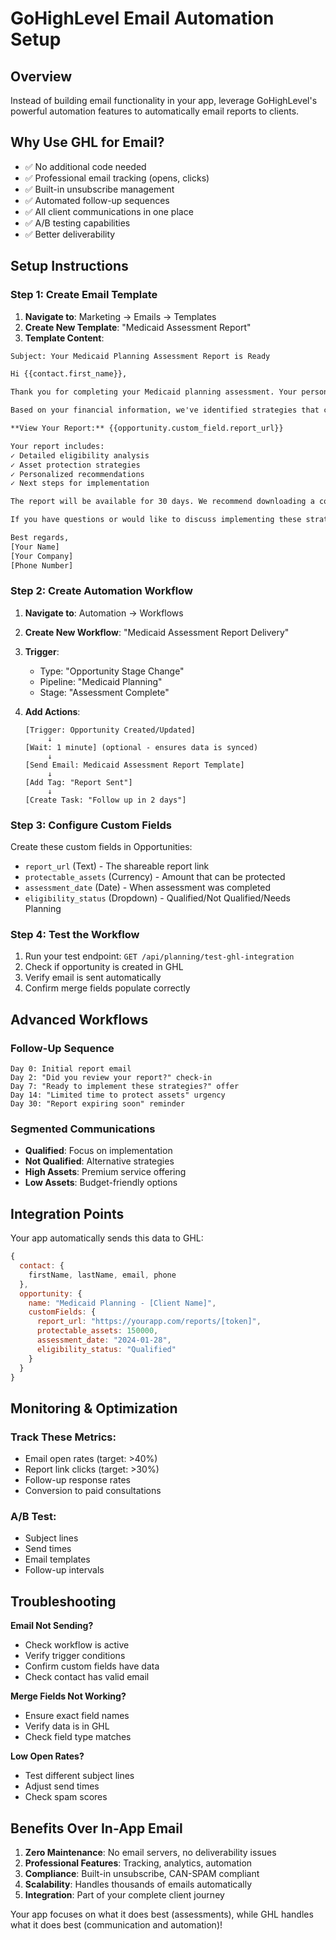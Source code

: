 # GoHighLevel Email Automation Setup

## Overview
Instead of building email functionality in your app, leverage GoHighLevel's powerful automation features to automatically email reports to clients.

## Why Use GHL for Email?
- ✅ No additional code needed
- ✅ Professional email tracking (opens, clicks)
- ✅ Built-in unsubscribe management
- ✅ Automated follow-up sequences
- ✅ All client communications in one place
- ✅ A/B testing capabilities
- ✅ Better deliverability

## Setup Instructions

### Step 1: Create Email Template

1. **Navigate to**: Marketing → Emails → Templates
2. **Create New Template**: "Medicaid Assessment Report"
3. **Template Content**:

```html
Subject: Your Medicaid Planning Assessment Report is Ready

Hi {{contact.first_name}},

Thank you for completing your Medicaid planning assessment. Your personalized report is now ready!

Based on your financial information, we've identified strategies that could help protect approximately {{opportunity.custom_field.protectable_assets}} of your assets while qualifying for Medicaid benefits.

**View Your Report:** {{opportunity.custom_field.report_url}}

Your report includes:
✓ Detailed eligibility analysis
✓ Asset protection strategies
✓ Personalized recommendations
✓ Next steps for implementation

The report will be available for 30 days. We recommend downloading a copy for your records.

If you have questions or would like to discuss implementing these strategies, please don't hesitate to reach out.

Best regards,
[Your Name]
[Your Company]
[Phone Number]
```

### Step 2: Create Automation Workflow

1. **Navigate to**: Automation → Workflows
2. **Create New Workflow**: "Medicaid Assessment Report Delivery"
3. **Trigger**: 
   - Type: "Opportunity Stage Change"
   - Pipeline: "Medicaid Planning"
   - Stage: "Assessment Complete"

4. **Add Actions**:
   ```
   [Trigger: Opportunity Created/Updated]
        ↓
   [Wait: 1 minute] (optional - ensures data is synced)
        ↓
   [Send Email: Medicaid Assessment Report Template]
        ↓
   [Add Tag: "Report Sent"]
        ↓
   [Create Task: "Follow up in 2 days"]
   ```

### Step 3: Configure Custom Fields

Create these custom fields in Opportunities:
- `report_url` (Text) - The shareable report link
- `protectable_assets` (Currency) - Amount that can be protected
- `assessment_date` (Date) - When assessment was completed
- `eligibility_status` (Dropdown) - Qualified/Not Qualified/Needs Planning

### Step 4: Test the Workflow

1. Run your test endpoint: `GET /api/planning/test-ghl-integration`
2. Check if opportunity is created in GHL
3. Verify email is sent automatically
4. Confirm merge fields populate correctly

## Advanced Workflows

### Follow-Up Sequence
```
Day 0: Initial report email
Day 2: "Did you review your report?" check-in
Day 7: "Ready to implement these strategies?" offer
Day 14: "Limited time to protect assets" urgency
Day 30: "Report expiring soon" reminder
```

### Segmented Communications
- **Qualified**: Focus on implementation
- **Not Qualified**: Alternative strategies
- **High Assets**: Premium service offering
- **Low Assets**: Budget-friendly options

## Integration Points

Your app automatically sends this data to GHL:
```javascript
{
  contact: {
    firstName, lastName, email, phone
  },
  opportunity: {
    name: "Medicaid Planning - [Client Name]",
    customFields: {
      report_url: "https://yourapp.com/reports/[token]",
      protectable_assets: 150000,
      assessment_date: "2024-01-28",
      eligibility_status: "Qualified"
    }
  }
}
```

## Monitoring & Optimization

### Track These Metrics:
- Email open rates (target: >40%)
- Report link clicks (target: >30%)
- Follow-up response rates
- Conversion to paid consultations

### A/B Test:
- Subject lines
- Send times
- Email templates
- Follow-up intervals

## Troubleshooting

**Email Not Sending?**
- Check workflow is active
- Verify trigger conditions
- Confirm custom fields have data
- Check contact has valid email

**Merge Fields Not Working?**
- Ensure exact field names
- Verify data is in GHL
- Check field type matches

**Low Open Rates?**
- Test different subject lines
- Adjust send times
- Check spam scores

## Benefits Over In-App Email

1. **Zero Maintenance**: No email servers, no deliverability issues
2. **Professional Features**: Tracking, analytics, automation
3. **Compliance**: Built-in unsubscribe, CAN-SPAM compliant
4. **Scalability**: Handles thousands of emails automatically
5. **Integration**: Part of your complete client journey

Your app focuses on what it does best (assessments), while GHL handles what it does best (communication and automation)!